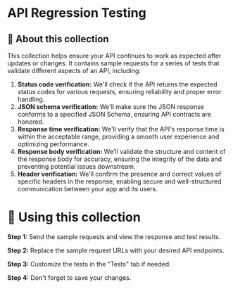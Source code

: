 

# API Regression Testing
## 📌 About this collection

This collection helps ensure your API continues to work as expected after updates or changes. It contains sample requests for a series of tests that validate different aspects of an API, including:

1.  **Status code verification:** We'll check if the API returns the expected status codes for various requests, ensuring reliability and proper error handling.
2.  **JSON schema verification:** We'll make sure the JSON response conforms to a specified JSON Schema, ensuring API contracts are honored.
3.  **Response time verification:** We'll verify that the API's response time is within the acceptable range, providing a smooth user experience and optimizing performance.
4.  **Response body verification:** We'll validate the structure and content of the response body for accuracy, ensuring the integrity of the data and preventing potential issues downstream.
5.  **Header verification:** We'll confirm the presence and correct values of specific headers in the response, enabling secure and well-structured communication between your app and its users.
# 🚀 **Using this collection**

**Step 1:** Send the sample requests and view the response and test results.

**Step 2:** Replace the sample request URLs with your desired API endpoints.

**Step 3:** Customize the tests in the "Tests" tab if needed.

**Step 4:** Don't forget to save your changes.

